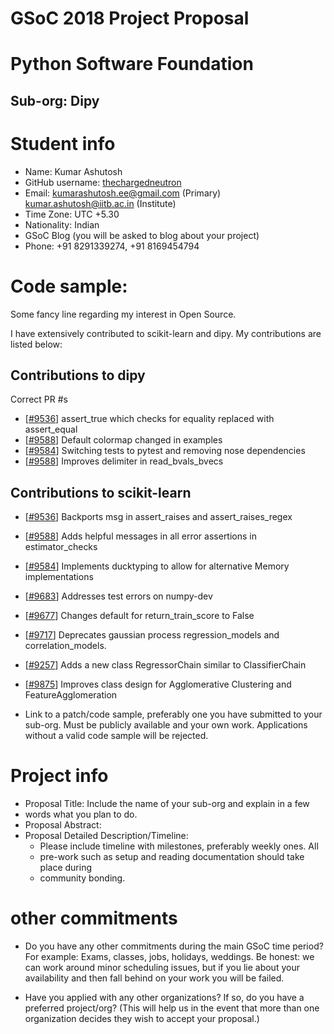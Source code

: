 
# GSoC 2018 Project Proposal
# Python Software Foundation
## Sub-org: Dipy

# Student info
* Name:  Kumar Ashutosh
* GitHub username:  [thechargedneutron](https://github.com/thechargedneutron)
* Email: kumarashutosh.ee@gmail.com (Primary)  
kumar.ashutosh@iitb.ac.in (Institute)
* Time Zone:  UTC +5.30
* Nationality: Indian
* GSoC Blog (you will be asked to blog about your project)
* Phone: +91 8291339274, +91 8169454794

# Code sample:
Some fancy line regarding my interest in Open Source.

I have extensively contributed to scikit-learn and dipy. My contributions are listed below:  
## Contributions to dipy  
Correct PR #s
* [[#9536](https://github.com/scikit-learn/scikit-learn/pull/9536)] assert_true which checks for equality replaced with assert_equal
* [[#9588](https://github.com/scikit-learn/scikit-learn/pull/9588)] Default colormap changed in examples
* [[#9584](https://github.com/scikit-learn/scikit-learn/pull/9584)] Switching tests to pytest and removing nose dependencies
* [[#9588](https://github.com/scikit-learn/scikit-learn/pull/9588)] Improves delimiter in read_bvals_bvecs



## Contributions to scikit-learn
* [[#9536](https://github.com/scikit-learn/scikit-learn/pull/9536)] Backports msg in assert\_raises and assert\_raises\_regex
* [[#9588](https://github.com/scikit-learn/scikit-learn/pull/9588)] Adds helpful messages in all error assertions in estimator\_checks
* [[#9584](https://github.com/scikit-learn/scikit-learn/pull/9584)] Implements ducktyping to allow for alternative Memory implementations
* [[#9683](https://github.com/scikit-learn/scikit-learn/pull/9683)] Addresses test errors on numpy-dev
* [[#9677](https://github.com/scikit-learn/scikit-learn/pull/9677)] Changes default for return\_train\_score to False
* [[#9717](https://github.com/scikit-learn/scikit-learn/pull/9717)] Deprecates gaussian process regression\_models and correlation\_models.
* [[#9257](https://github.com/scikit-learn/scikit-learn/pull/9257)] Adds a new class RegressorChain similar to ClassifierChain
* [[#9875](https://github.com/scikit-learn/scikit-learn/pull/9875)] Improves class design for Agglomerative Clustering and FeatureAgglomeration

* Link to a patch/code sample, preferably one you have submitted to your sub-org. Must be publicly available and your own work. Applications without a valid code sample will be rejected.

# Project info
* Proposal Title:  Include the name of your sub-org and explain in a few
* words what you plan to do.
* Proposal Abstract:
* Proposal Detailed Description/Timeline:
  * Please include timeline with milestones, preferably weekly ones. All
  * pre-work such as setup and reading documentation should take place during
  * community bonding.

# other commitments
* Do you have any other commitments during the main GSoC time period? For
example: Exams, classes, jobs, holidays, weddings. Be honest: we can work
around minor scheduling issues, but if you lie about your availability and
then fall behind on your work you will be failed.

* Have you applied with any other organizations? If so, do you have a preferred
project/org? (This will help us in the event that more than one organization
decides they wish to accept your proposal.)
